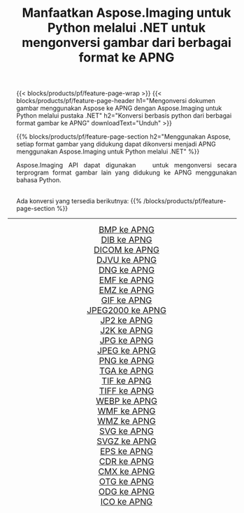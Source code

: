 ﻿---
title: Manfaatkan Aspose.Imaging untuk Python melalui .NET untuk mengonversi gambar dari berbagai format ke APNG 
weight: 3920
url: /id/python-net/conversion/to/apng/ 
lang: id
langdirlevel: 2
locales: zh-hans,ja,it,ru,de,es,fr,nl,id,lt,pl,pt,vi,tr,ko,zh-hant,ar,hi,th,sv,cs,uk,he
description: Anda dapat menggunakan Aspose.Imaging untuk Python melalui pustaka .NET untuk mengonversi dari berbagai format ke APNG
---

{{< blocks/products/pf/feature-page-wrap >}}
{{< blocks/products/pf/feature-page-header h1="Mengonversi dokumen gambar menggunakan Aspose ke APNG dengan Aspose.Imaging untuk Python melalui pustaka .NET" h2="Konversi berbasis python dari berbagai format gambar ke APNG" downloadText="Unduh" >}}


{{% blocks/products/pf/feature-page-section  h2="Menggunakan Aspose, setiap format gambar yang didukung dapat dikonversi menjadi APNG menggunakan Aspose.Imaging untuk Python melalui .NET" %}}
<p align=justify>Aspose.Imaging API dapat digunakan   untuk mengonversi secara terprogram format gambar lain yang didukung ke APNG menggunakan bahasa Python.</p>
<br/>
Ada konversi yang tersedia berikutnya:
{{% /blocks/products/pf/feature-page-section %}}
<div class="container-fluid productfamilypage bg-gray">
    <div class="convertypes bg-gray agp-content section">
        <div class="container">
		<hr style="margin-left:-20px;"/>
		<div class="row other-converters" style="gap: 10px;font-size: 19px;text-align:center;">
		    <div class='col-md-2 other-converter remove-lp remove-rp'><a href="/imaging/id/python-net/conversion/bmp-to-apng/" style="padding:15px;">BMP ke APNG</a></div>
<div class='col-md-2 other-converter remove-lp remove-rp'><a href="/imaging/id/python-net/conversion/dib-to-apng/" style="padding:15px;">DIB ke APNG</a></div>
<div class='col-md-2 other-converter remove-lp remove-rp'><a href="/imaging/id/python-net/conversion/dicom-to-apng/" style="padding:15px;">DICOM ke APNG</a></div>
<div class='col-md-2 other-converter remove-lp remove-rp'><a href="/imaging/id/python-net/conversion/djvu-to-apng/" style="padding:15px;">DJVU ke APNG</a></div>
<div class='col-md-2 other-converter remove-lp remove-rp'><a href="/imaging/id/python-net/conversion/dng-to-apng/" style="padding:15px;">DNG ke APNG</a></div>
<div class='col-md-2 other-converter remove-lp remove-rp'><a href="/imaging/id/python-net/conversion/emf-to-apng/" style="padding:15px;">EMF ke APNG</a></div>
<div class='col-md-2 other-converter remove-lp remove-rp'><a href="/imaging/id/python-net/conversion/emz-to-apng/" style="padding:15px;">EMZ ke APNG</a></div>
<div class='col-md-2 other-converter remove-lp remove-rp'><a href="/imaging/id/python-net/conversion/gif-to-apng/" style="padding:15px;">GIF ke APNG</a></div>
<div class='col-md-2 other-converter remove-lp remove-rp'><a href="/imaging/id/python-net/conversion/jpeg2000-to-apng/" style="padding:15px;">JPEG2000 ke APNG</a></div>
<div class='col-md-2 other-converter remove-lp remove-rp'><a href="/imaging/id/python-net/conversion/jp2-to-apng/" style="padding:15px;">JP2 ke APNG</a></div>
<div class='col-md-2 other-converter remove-lp remove-rp'><a href="/imaging/id/python-net/conversion/j2k-to-apng/" style="padding:15px;">J2K ke APNG</a></div>
<div class='col-md-2 other-converter remove-lp remove-rp'><a href="/imaging/id/python-net/conversion/jpg-to-apng/" style="padding:15px;">JPG ke APNG</a></div>
<div class='col-md-2 other-converter remove-lp remove-rp'><a href="/imaging/id/python-net/conversion/jpeg-to-apng/" style="padding:15px;">JPEG ke APNG</a></div>
<div class='col-md-2 other-converter remove-lp remove-rp'><a href="/imaging/id/python-net/conversion/png-to-apng/" style="padding:15px;">PNG ke APNG</a></div>
<div class='col-md-2 other-converter remove-lp remove-rp'><a href="/imaging/id/python-net/conversion/tga-to-apng/" style="padding:15px;">TGA ke APNG</a></div>
<div class='col-md-2 other-converter remove-lp remove-rp'><a href="/imaging/id/python-net/conversion/tif-to-apng/" style="padding:15px;">TIF ke APNG</a></div>
<div class='col-md-2 other-converter remove-lp remove-rp'><a href="/imaging/id/python-net/conversion/tiff-to-apng/" style="padding:15px;">TIFF ke APNG</a></div>
<div class='col-md-2 other-converter remove-lp remove-rp'><a href="/imaging/id/python-net/conversion/webp-to-apng/" style="padding:15px;">WEBP ke APNG</a></div>
<div class='col-md-2 other-converter remove-lp remove-rp'><a href="/imaging/id/python-net/conversion/wmf-to-apng/" style="padding:15px;">WMF ke APNG</a></div>
<div class='col-md-2 other-converter remove-lp remove-rp'><a href="/imaging/id/python-net/conversion/wmz-to-apng/" style="padding:15px;">WMZ ke APNG</a></div>
<div class='col-md-2 other-converter remove-lp remove-rp'><a href="/imaging/id/python-net/conversion/svg-to-apng/" style="padding:15px;">SVG ke APNG</a></div>
<div class='col-md-2 other-converter remove-lp remove-rp'><a href="/imaging/id/python-net/conversion/svgz-to-apng/" style="padding:15px;">SVGZ ke APNG</a></div>
<div class='col-md-2 other-converter remove-lp remove-rp'><a href="/imaging/id/python-net/conversion/eps-to-apng/" style="padding:15px;">EPS ke APNG</a></div>
<div class='col-md-2 other-converter remove-lp remove-rp'><a href="/imaging/id/python-net/conversion/cdr-to-apng/" style="padding:15px;">CDR ke APNG</a></div>
<div class='col-md-2 other-converter remove-lp remove-rp'><a href="/imaging/id/python-net/conversion/cmx-to-apng/" style="padding:15px;">CMX ke APNG</a></div>
<div class='col-md-2 other-converter remove-lp remove-rp'><a href="/imaging/id/python-net/conversion/otg-to-apng/" style="padding:15px;">OTG ke APNG</a></div>
<div class='col-md-2 other-converter remove-lp remove-rp'><a href="/imaging/id/python-net/conversion/odg-to-apng/" style="padding:15px;">ODG ke APNG</a></div>
<div class='col-md-2 other-converter remove-lp remove-rp'><a href="/imaging/id/python-net/conversion/ico-to-apng/" style="padding:15px;">ICO ke APNG</a></div>
                </div>
        </div>
    </div>
</div>
<br/>

